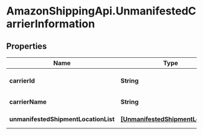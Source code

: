 # AmazonShippingApi.UnmanifestedCarrierInformation

## Properties

Name | Type | Description | Notes
------------ | ------------- | ------------- | -------------
**carrierId** | **String** | The carrier identifier for the offering, provided by the carrier. | [optional] 
**carrierName** | **String** | The carrier name for the offering. | [optional] 
**unmanifestedShipmentLocationList** | [**[UnmanifestedShipmentLocation]**](UnmanifestedShipmentLocation.md) | A list of UnmanifestedShipmentLocation | [optional] 



